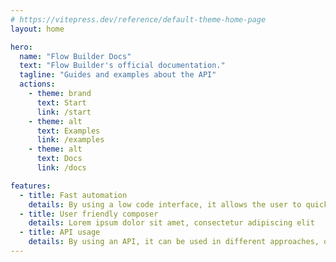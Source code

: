 ```yaml
---
# https://vitepress.dev/reference/default-theme-home-page
layout: home

hero:
  name: "Flow Builder Docs"
  text: "Flow Builder's official documentation."
  tagline: "Guides and examples about the API"
  actions:
    - theme: brand
      text: Start
      link: /start
    - theme: alt
      text: Examples
      link: /examples
    - theme: alt
      text: Docs
      link: /docs

features:
  - title: Fast automation
    details: By using a low code interface, it allows the user to quickly develop automation flows
  - title: User friendly composer
    details: Lorem ipsum dolor sit amet, consectetur adipiscing elit
  - title: API usage
    details: By using an API, it can be used in different approaches, outside of Flow Builder's native interface
---
```



